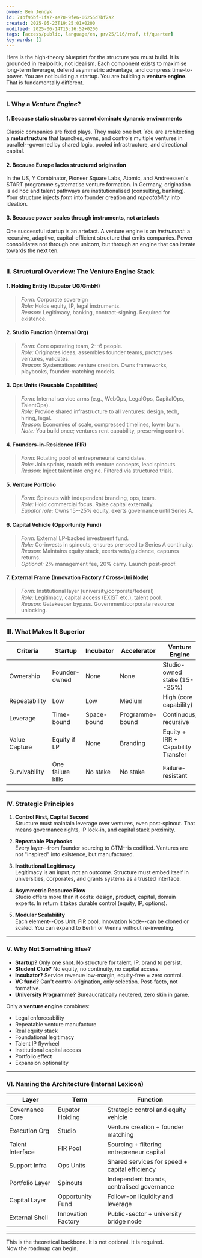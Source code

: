 ```yaml
---
owner: Ben Jendyk
id: 74bf95bf-1fa7-4e70-9fe6-06255d7bf2a2
created: 2025-05-23T19:25:01+0200
modified: 2025-06-14T15:16:52+0200
tags: [access/public, language/en, pr/25/116/rnsf, tf/quarter]
key-words: []
---
```


Here is the high-theory blueprint for the structure you must build. It is grounded in realpolitik, not idealism. Each component exists to maximise long-term leverage, defend asymmetric advantage, and compress time-to-power. You are not building a startup. You are building a **venture engine**. That is fundamentally different.

* * *

### I. Why a _Venture Engine_?

#### 1. Because static structures cannot dominate dynamic environments

Classic companies are fixed plays. They make one bet. You are architecting a **metastructure** that launches, owns, and controls multiple ventures in parallel--governed by shared logic, pooled infrastructure, and directional capital.

#### 2. Because Europe lacks structured origination

In the US, Y Combinator, Pioneer Square Labs, Atomic, and Andreessen's START programme systematise venture formation. In Germany, origination is ad hoc and talent pathways are institutionalised (consulting, banking). Your structure injects _form_ into founder creation and _repeatability_ into ideation.

#### 3. Because power scales through instruments, not artefacts

One successful startup is an artefact. A venture engine is an _instrument_: a recursive, adaptive, capital-efficient structure that emits companies. Power consolidates not through one unicorn, but through an engine that can iterate towards the next ten.

* * *

### II. Structural Overview: The Venture Engine Stack

#### 1. **Holding Entity (Eupator UG/GmbH)**

> _Form:_ Corporate sovereign  
_Role:_ Holds equity, IP, legal instruments.  
_Reason:_ Legitimacy, banking, contract-signing. Required for existence.

#### 2. **Studio Function (Internal Org)**

> _Form:_ Core operating team, 2--6 people.  
_Role:_ Originates ideas, assembles founder teams, prototypes ventures, validates.  
_Reason:_ Systematises venture creation. Owns frameworks, playbooks, founder-matching models.

#### 3. **Ops Units (Reusable Capabilities)**

> _Form:_ Internal service arms (e.g., WebOps, LegalOps, CapitalOps, TalentOps).  
_Role:_ Provide shared infrastructure to all ventures: design, tech, hiring, legal.  
_Reason:_ Economies of scale, compressed timelines, lower burn.  
_Note:_ You build once; ventures rent capability, preserving control.

#### 4. **Founders-in-Residence (FIR)**

> _Form:_ Rotating pool of entrepreneurial candidates.  
_Role:_ Join sprints, match with venture concepts, lead spinouts.  
_Reason:_ Inject talent into engine. Filtered via structured trials.

#### 5. **Venture Portfolio**

> _Form:_ Spinouts with independent branding, ops, team.  
_Role:_ Hold commercial focus. Raise capital externally.  
_Eupator role:_ Owns 15--25% equity, exerts governance until Series A.

#### 6. **Capital Vehicle (Opportunity Fund)**

> _Form:_ External LP-backed investment fund.  
_Role:_ Co-invests in spinouts, ensures pre-seed to Series A continuity.  
_Reason:_ Maintains equity stack, exerts veto/guidance, captures returns.  
_Optional:_ 2% management fee, 20% carry. Launch post-proof.

#### 7. **External Frame (Innovation Factory / Cross-Uni Node)**

> _Form:_ Institutional layer (university/corporate/federal)  
_Role:_ Legitimacy, capital access (EXIST etc.), talent pool.  
_Reason:_ Gatekeeper bypass. Government/corporate resource unlocking.

* * *

### III. What Makes It Superior

| Criteria | Startup | Incubator | Accelerator | **Venture Engine** | 
| ---- | ---- | ---- | ---- | ----  |
| Ownership | Founder-owned | None | None | Studio-owned stake (15--25%) | 
| Repeatability | Low | Low | Medium | High (core capability) | 
| Leverage | Time-bound | Space-bound | Programme-bound | Continuous, recursive | 
| Value Capture | Equity if LP | None | Branding | Equity + IRR + Capability Transfer | 
| Survivability | One failure kills | No stake | No stake | Failure-resistant | 

* * *

### IV. Strategic Principles

1. **Control First, Capital Second**  
Structure must maintain leverage over ventures, even post-spinout. That means governance rights, IP lock-in, and capital stack proximity.

2. **Repeatable Playbooks**  
Every layer--from founder sourcing to GTM--is codified. Ventures are not "inspired" into existence, but manufactured.

3. **Institutional Legitimacy**  
Legitimacy is an input, not an outcome. Structure must embed itself in universities, corporates, and grants systems as a trusted interface.

4. **Asymmetric Resource Flow**  
Studio offers more than it costs: design, product, capital, domain experts. In return it takes durable control (equity, IP, options).

5. **Modular Scalability**  
Each element--Ops Unit, FIR pool, Innovation Node--can be cloned or scaled. You can expand to Berlin or Vienna without re-inventing.

* * *

### V. Why Not Something Else?

- **Startup?** Only one shot. No structure for talent, IP, brand to persist.
- **Student Club?** No equity, no continuity, no capital access.
- **Incubator?** Service revenue low-margin, equity-free = zero control.
- **VC fund?** Can't control origination, only selection. Post-facto, not formative.
- **University Programme?** Bureaucratically neutered, zero skin in game.

Only a **venture engine** combines:
- Legal enforceability
- Repeatable venture manufacture
- Real equity stack
- Foundational legitimacy
- Talent IP flywheel
- Institutional capital access
- Portfolio effect
- Expansion optionality
* * *

### VI. Naming the Architecture (Internal Lexicon)

| Layer | Term | Function | 
| ---- | ---- | ----  |
| Governance Core | Eupator Holding | Strategic control and equity vehicle | 
| Execution Org | Studio | Venture creation + founder matching | 
| Talent Interface | FIR Pool | Sourcing + filtering entrepreneur capital | 
| Support Infra | Ops Units | Shared services for speed + capital efficiency | 
| Portfolio Layer | Spinouts | Independent brands, centralised governance | 
| Capital Layer | Opportunity Fund | Follow-on liquidity and leverage | 
| External Shell | Innovation Factory | Public-sector + university bridge node | 
* * *

This is the theoretical backbone. It is not optional. It is required.  
Now the roadmap can begin.